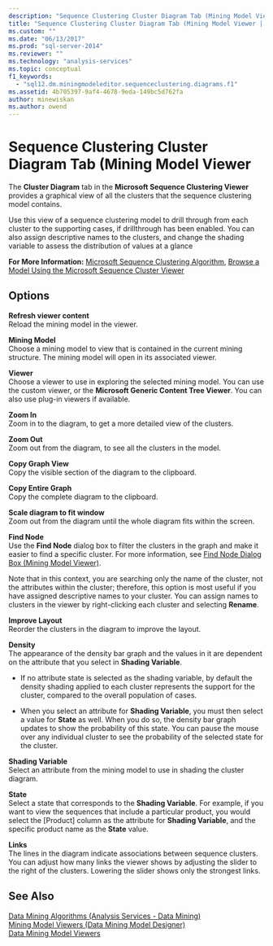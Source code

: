 ```yaml
---
description: "Sequence Clustering Cluster Diagram Tab (Mining Model Viewer"
title: "Sequence Clustering Cluster Diagram Tab (Mining Model Viewer | Microsoft Docs"
ms.custom: ""
ms.date: "06/13/2017"
ms.prod: "sql-server-2014"
ms.reviewer: ""
ms.technology: "analysis-services"
ms.topic: conceptual
f1_keywords: 
  - "sql12.dm.miningmodeleditor.sequenceclustering.diagrams.f1"
ms.assetid: 4b705397-9af4-4678-9eda-149bc5d762fa
author: minewiskan
ms.author: owend
---
```

# Sequence Clustering Cluster Diagram Tab (Mining Model Viewer
  The **Cluster Diagram** tab in the **Microsoft Sequence Clustering Viewer** provides a graphical view of all the clusters that the sequence clustering model contains.  
  
 Use this view of a sequence clustering model to drill through from each cluster to the supporting cases, if drillthrough has been enabled. You can also assign descriptive names to the clusters, and change the shading variable to assess the distribution of values at a glance  
  
 **For More Information:** [Microsoft Sequence Clustering Algorithm](data-mining/microsoft-sequence-clustering-algorithm.md), [Browse a Model Using the Microsoft Sequence Cluster Viewer](data-mining/browse-a-model-using-the-microsoft-sequence-cluster-viewer.md)  
  
## Options  
 **Refresh viewer content**  
 Reload the mining model in the viewer.  
  
 **Mining Model**  
 Choose a mining model to view that is contained in the current mining structure. The mining model will open in its associated viewer.  
  
 **Viewer**  
 Choose a viewer to use in exploring the selected mining model. You can use the custom viewer, or the **Microsoft Generic Content Tree Viewer**. You can also use plug-in viewers if available.  
  
 **Zoom In**  
 Zoom in to the diagram, to get a more detailed view of the clusters.  
  
 **Zoom Out**  
 Zoom out from the diagram, to see all the clusters in the model.  
  
 **Copy Graph View**  
 Copy the visible section of the diagram to the clipboard.  
  
 **Copy Entire Graph**  
 Copy the complete diagram to the clipboard.  
  
 **Scale diagram to fit window**  
 Zoom out from the diagram until the whole diagram fits within the screen.  
  
 **Find Node**  
 Use the **Find Node** dialog box to filter the clusters in the graph and make it easier to find a specific cluster. For more information, see [Find Node Dialog Box &#40;Mining Model Viewer&#41;](find-node-dialog-box-mining-model-viewer.md).  
  
 Note that in this context, you are searching only the name of the cluster, not the attributes within the cluster; therefore, this option is most useful if you have assigned descriptive names to your cluster. You can assign names to clusters in the viewer by right-clicking each cluster and selecting **Rename**.  
  
 **Improve Layout**  
 Reorder the clusters in the diagram to improve the layout.  
  
 **Density**  
 The appearance of the density bar graph and the values in it are dependent on the attribute that you select in **Shading Variable**.  
  
-   If no attribute state is selected as the shading variable, by default the density shading applied to each cluster represents the support for the cluster, compared to the overall population of cases.  
  
-   When you select an attribute for **Shading Variable**, you must then select a value for **State** as well. When you do so, the density bar graph updates to show the probability of this state. You can pause the mouse over any individual cluster to see the probability of the selected state for the cluster.  
  
 **Shading Variable**  
 Select an attribute from the mining model to use in shading the cluster diagram.  
  
 **State**  
 Select a state that corresponds to the **Shading Variable**. For example, if you want to view the sequences that include a particular product, you would select the [Product] column as the attribute for **Shading Variable**, and the specific product name as the **State** value.  
  
 **Links**  
 The lines in the diagram indicate associations between sequence clusters. You can adjust how many links the viewer shows by adjusting the slider to the right of the clusters. Lowering the slider shows only the strongest links.  
  
## See Also  
 [Data Mining Algorithms &#40;Analysis Services - Data Mining&#41;](data-mining/data-mining-algorithms-analysis-services-data-mining.md)   
 [Mining Model Viewers &#40;Data Mining Model Designer&#41;](mining-model-viewers-data-mining-model-designer.md)   
 [Data Mining Model Viewers](data-mining/data-mining-model-viewers.md)  
  
  
